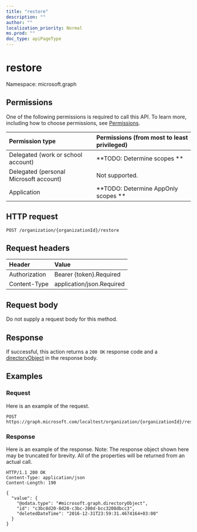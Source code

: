 ```yaml
---
title: "restore"
description: ""
author: ""
localization_priority: Normal
ms.prod: ""
doc_type: apiPageType
---
```


# restore

Namespace: microsoft.graph



## Permissions
One of the following permissions is required to call this API. To learn more, including how to choose permissions, see [Permissions](/concepts/permissions-reference.md).

|Permission type|Permissions (from most to least privileged)|
|:---|:---|
|Delegated (work or school account)|**TODO: Determine scopes **|
|Delegated (personal Microsoft account)|Not supported.|
|Application|**TODO: Determine AppOnly scopes **|

## HTTP request
<!-- {
  "blockType": "ignored"
}
-->
``` http
POST /organization/{organizationId}/restore
```

## Request headers
|Header|Value|
|:---|:---|
|Authorization|Bearer {token}.Required|
|Content-Type|application/json.Required|

## Request body
Do not supply a request body for this method.

## Response
If successful, this action returns a `200 OK` response code and a [directoryObject](../resources/directoryobject.md) in the response body.

## Examples

### Request
Here is an example of the request.
<!-- {
  "blockType": "request",
  "name": "organization_restore"
}
-->
``` http
POST https://graph.microsoft.com/localtest/organization/{organizationId}/restore
```

### Response
Here is an example of the response. Note: The response object shown here may be truncated for brevity. All of the properties will be returned from an actual call.
<!-- {
  "blockType": "response",
  "truncated": true,
  "@odata.type": "microsoft.graph.directoryobject"
}
-->
``` http
HTTP/1.1 200 OK
Content-Type: application/json
Content-Length: 190

{
  "value": {
    "@odata.type": "#microsoft.graph.directoryObject",
    "id": "c3bc8d20-8d20-c3bc-208d-bcc3208dbcc3",
    "deletedDateTime": "2016-12-31T23:59:31.4674164+03:00"
  }
}
```

